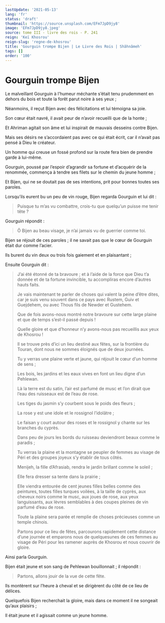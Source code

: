 ```yaml
---
lastUpdate: '2021-05-13'
lang: 'fr'
status: 'draft'
thumbnail: 'https://source.unsplash.com/EFm7JpD9jy8'
image: 'EFm7JpD9jy8.jpeg'
source: tome III - livre des rois - P. 241
reign: 'Keï Khosrou'
reign-slug: 'regne-de-khosrou'
title: 'Gourguin trompe Bijen | Le Livre des Rois | Shâhnâmeh'
tags: []
order: '100'
---
```


<!-- LTeX: language=fr -->

# Gourguin trompe Bijen

Le malveillant Gourguin à l’humeur méchante s’était tenu prudemment en dehors du bois et toute la forêt parut noire à ses yeux ;

Néanmoins, il reçut Bijen avec des félicitations et lui témoigna sa joie.

Son cœur était navré, il avait peur de n’avoir recueilli que de la honte ;

Et Ahriman agitait son âme et lui inspirait de mauvais desseins contre Bijen.

Mais ses désirs ne s’accordaient pas avec ce qui était écrit, car il n’avait pas pensé à Dieu le créateur.

Un homme qui creuse un fossé profond sur la route fera bien de prendre garde à lui-même.

Gourguin, poussé par l’espoir d’agrandir sa fortune et d’acquérir de la renommée, commença à tendre ses filets sur le chemin du jeune homme ;

Et Bijen, qui ne se doutait pas de ses intentions, prit pour bonnes toutes ses paroles.

Lorsqu’ils eurent bu un peu de vin rouge, Bijen regarda Gourguin et lui dit :

> Puisque tu m’as vu combattre, crois-tu que quelqu’un puisse me tenir tête ?

Gourguin répondit :

> Ô Bijen au beau visage, je n’ai jamais vu de guerrier comme toi.

Bijen se réjouit de ces paroles ; il ne savait pas que le cœur de Gourguin était dur comme l’acier.

Ils burent du vin deux ou trois fois gaiement et en plaisantant ;

Ensuite Gourguin dit :

> J’ai été étonné de ta bravoure ; et à l’aide de la force que Dieu t’a donnée et de ta fortune invincible, tu accompliras encore d’autres hauts faits.
>
> Je vais maintenant te parler de choses qui valent la peine d’être dites, car je suis venu souvent dans ce pays avec Rustem, Guiv et Guejdehem, ou avec Thous fils de Newder et Gustehem.
>
> Que de fois avons-nous montré notre bravoure sur cette large plaine et que de temps s’est-il passé depuis !
>
> Quelle gloire et que d’honneur n’y avons-nous pas recueillis aux yeux de Khosrou !
>
> Il se trouve près d’ici un lieu destiné aux fêtes, sur la frontière du Touran, dont nous ne sommes éloignés que de deux journées.
>
> Tu y verras une plaine verte et jaune, qui réjouit le cœur d’un homme de sens ;
>
> Les bois, les jardins et les eaux vives en font un lieu digne d’un Pehlewan.
>
> Là la terre est du satin, l’air est parfumé de musc et l’on dirait que l’eau des ruisseaux est de l’eau de rose.
>
> Les tiges du jasmin s’y courbent sous le poids des fleurs ;
>
> La rose y est une idole et le rossignol l’idolâtre ;
>
> Le faisan y court autour des roses et le rossignol y chante sur les branches du cyprès.
>
> Dans peu de jours les bords du ruisseau deviendront beaux comme le paradis ;
>
> Tu verras la plaine et la montagne se peupler de femmes au visage de Péri et des groupes joyeux s’y établir de tous côtés.
>
> Menijeh, la fille d’Afrasiab, rendra le jardin brillant comme le soleil ;
>
> Elle fera dresser sa tente dans la prairie ;
>
> Elle viendra entourée de cent jeunes filles belles comme des peintures, toutes filles turques voilées, à la taille de cyprès, aux cheveux noirs comme le musc, aux joues de rose, aux yeux languissants, aux lèvres semblables à des coupes pleines de vin parfumé d’eau de rose.
>
> Toute la plaine sera parée et remplie de choses précieuses comme un temple chinois.
>
> Partons pour ce lieu de fêtes, parcourons rapidement cette distance d’une journée et emparons nous de quelquesunes de ces femmes au visage de Péri pour les ramener auprès de Khosrou et nous couvrir de gloire.

Ainsi parla Gourguin.

Bijen était jeune et son sang de Pehlewan bouillonnait ; il répondit :

> Partons, allons jouir de la vue de cette fête.

Ils montèrent sur l’heure à cheval et se dirigèrent du côté de ce lieu de délices.

Quelquefois Bijen recherchait la gloire, mais dans ce moment il ne songeait qu’aux plaisirs ;

Il était jeune et il agissait comme un jeune homme.
